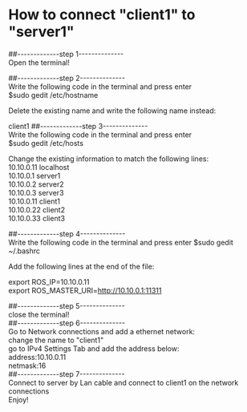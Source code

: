 # How to connect "client1" to "server1"  

##-------------step 1--------------  
Open the terminal!

##-------------step 2--------------  
Write the following code in the terminal and press enter  
    $sudo gedit /etc/hostname

Delete the existing name and write the following name instead:

client1
##-------------step 3--------------  
Write the following code in the terminal and press enter  
    $sudo gedit /etc/hosts

Change the existing information to match the following lines:  
10.10.0.11      localhost  
10.10.0.1       server1  
10.10.0.2       server2  
10.10.0.3       server3  
10.10.0.11      client1  
10.10.0.22      client2  
10.10.0.33      client3  

##-------------step 4--------------  
Write the following code in the terminal and press enter
    $sudo gedit ~/.bashrc

Add the following lines at the end of the file:

   export ROS_IP=10.10.0.11  
   export ROS_MASTER_URI=http://10.10.0.1:11311

##-------------step 5--------------  
close the terminal!  
##-------------step 6--------------  
Go to Network connections and add a ethernet network:  
change the name to "client1"  
go to IPv4 Settings Tab and add the address below:  
address:10.10.0.11  
netmask:16  
##-------------step 7--------------  
Connect to server by Lan cable and connect to client1 on the network connections  
Enjoy!  







